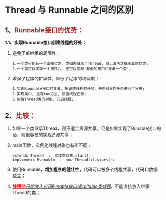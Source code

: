 # Thread 与 Runnable 之间的区别

## 1、<span style="color:brown">Runnable接口的优势：</span>

**1.1、实现Runnable接口创建线程的好处：**

1. 避免了单继承的局限性；

   ```apl
   1.一个类只能有一个直接父类, 类如果继承了Thread, 就无法再次继承其他的类;
   2.一个类可以实现一个接口后, 还可以实现'其他的接口和继承一个类';
   ```

2. 增强了程序的扩展性，降低了程序的耦合度；

   ```apl
   1.实现Runnable接口的方法, 把设置线程的任务、开启线程的任务进行了分离;
   2.实现类中, 重写run方法, 设置线程任务;
   3.创建Thread类的对象, 开启线程;
   ```

## 2、<span style="color:brown">比较：</span>

1. 如果一个类继承Thread，则不适合资源共享。但是如果实现了Runable接口的话，则很容易的实现资源共享；

2. main函数，实例化线程对象也有所不同：

   ```apl
   extends Thread  :  实体类对象.start();
   implements Runnable  :  new Thread(t).start();
   ```

3. 使用Runnable，**增加程序的健壮性**，代码可以被多个线程共享，代码和数据独立；

4. <u><span style="color:red">**线程池**</span>*只能放入实现Runable接口或callable类线程*</u>，不能直接放入继承Thread的类；